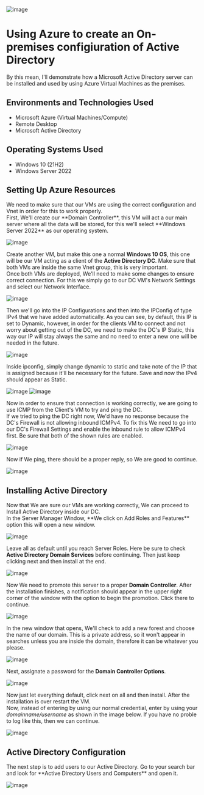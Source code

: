 <p align="center">

  ![image](https://ticgrup.com/wp-content/uploads/2022/02/Que-es-Active-Directory_ticgrup.jpg)

</p>
<h1>Using Azure to create an On-premises configiuration of Active Directory</h1>
By this mean, I'll demonstrate how a Microsoft Active Directory server can be installed and used by using Azure Virtual Machines as the premises.<br />

<h2>Environments and Technologies Used</h2>

- Microsoft Azure (Virtual Machines/Compute)
- Remote Desktop
- Microsoft Active Directory

<h2>Operating Systems Used </h2>

- Windows 10</b> (21H2)
- Windows Server 2022

<h2>Setting Up Azure Resources</h2>
<p>
  We need to make sure that our VMs are using the correct configuration and Vnet in order for this to work properly.<br>
  First, We'll create our **Domain Controller**, this VM will act a our main server where all the data will be stored, for this we'll select **Windows Server 2022** as our operating system.
  
  ![image](https://github.com/DsosaH/activeDirectory/assets/148100125/4d92e725-1ba2-4c3d-bcf1-aac445f46a08) <br/>

  Create another VM, but make this one a normal **Windows 10 OS**, this one will be our VM acting as a client of the **Active Directory DC**. Make sure that both VMs are inside the same Vnet group, this is very important.<br>
  Once both VMs are deployed, We'll need to make some changes to ensure correct connection. For this we simply go to our DC VM's Network Settings and select our Network Interface.<br>

  ![image](https://github.com/DsosaH/activeDirectory/assets/148100125/50c4c7a2-e476-4bd2-9030-45abebe6a715) <br>
  
  Then we'll go into the IP Configurations and then into the IPConfig of type IPv4 that we have added automatically. As you can see, by default, this IP is set to Dynamic, however, in order for the clients VM to connect and not worry about getting out of the DC, we need to make the DC's IP Static, this way our IP will stay always the same and no need to enter a new one will be needed in the future.
  
  ![image](https://github.com/DsosaH/activeDirectory/assets/148100125/f03659e1-bcfc-451e-bbf8-d5f66b311143)<br>

Inside ipconfig, simply change dynamic to static and take note of the IP that is assigned because it'll be necessary for the future. Save and now the IPv4 should appear as Static.<br>

![image](https://github.com/DsosaH/activeDirectory/assets/148100125/97479b5a-14c4-4645-891e-d28d00ac2e06)
![image](https://github.com/DsosaH/activeDirectory/assets/148100125/0c672a9b-2dad-48cf-92ef-13c3def1897b)<br/>

Now in order to ensure that connection is working correctly, we are going to use ICMP from the Client's VM to try and ping the DC.<br>
If we tried to ping the DC right now, We'd have no response because the DC's Firewall is not allowing inbound ICMPv4. To fix this We need to go into our DC's Firewall Settings and enable the inbound rule to allow ICMPv4 first. Be sure that both of the shown rules are enabled. <br>

![image](https://github.com/DsosaH/activeDirectory/assets/148100125/1fd73648-270a-40e8-b041-5827a3ab3357)

Now if We ping, there should be a proper reply, so We are good to continue.

![image](https://github.com/DsosaH/activeDirectory/assets/148100125/cca81786-ad80-4d9b-b2f3-b5a486ce5e67)
  
</p>
<h2>Installing Active Directory</h2>
<p>
  Now that We are sure our VMs are working correctly, We can proceed to Install Active Directory inside our DC.<br>
  In the Server Manager Window, **We click on Add Roles and Features** option this will open a new window.<br>
  
  ![image](https://github.com/DsosaH/activeDirectory/assets/148100125/53d248ff-102c-49d9-9b1d-0dd932d04a23)

  Leave all as default until you reach Server Roles. Here be sure to check **Active Directory Domain Services** before continuing. Then just keep clicking next and then install at the end.<br>

  ![image](https://github.com/DsosaH/activeDirectory/assets/148100125/f0bd044d-a9a3-47ba-a782-9fe0426ff0e5)<br>

  Now We need to promote this server to a proper **Domain Controller**. After the installation finishes, a notification should appear in the upper right corner of the window with the option to begin the promotion. Click there to continue.<br>
  
  ![image](https://github.com/DsosaH/activeDirectory/assets/148100125/64ea9c75-800b-40ec-ad75-c9f8e22b95cd)

  In the new window that opens, We'll check to add a new forest and choose the name of our domain. This is a private address, so it won't appear in searches unless you are inside the domain, therefore it can be whatever you please.

  ![image](https://github.com/DsosaH/activeDirectory/assets/148100125/6e107c48-fd45-4b50-b3ba-a6b1e40f013c)

  Next, assignate a password for the **Domain Controller Options**.

  ![image](https://github.com/DsosaH/activeDirectory/assets/148100125/60d4e8ac-493a-463f-83ae-d87b00f4fe09)

  Now just let everything default, click next on all and then install. After the installation is over restart the VM.<br>
  Now, instead of entering by using our normal credential, enter by using your _domainname/username_ as shown in the image below. If you have no proble to log like this, then we can continue. <br>

  ![image](https://github.com/DsosaH/activeDirectory/assets/148100125/c96c6e5c-d4ff-4a06-b940-e369ea5c12a3)

</p>
<h2>Active Directory Configuration</h2>

<p>
  The next step is to add users to our Active Directory. Go to your search bar and look for **Active Directory Users and Computers** and open it.<br>

  ![image](https://github.com/DsosaH/activeDirectory/assets/148100125/c20aa29b-1fd9-46b8-b57d-da5285e764b0)

</p>
